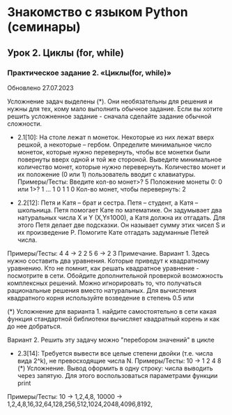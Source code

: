 # Знакомство с языком Python (семинары)
## Урок 2. Циклы (for, while)
### Практическое задание 2. «Циклы(for, while)»
Обновлено 27.07.2023

Усложнение задач выделены (*). Они необязательны для решения и нужны для тех, кому мало выполнить обычное задание.
Если вы хотите решить усложненное задание - сначала сделайте задание обычной сложности.

* 2.1[10]: На столе лежат n монеток. Некоторые из них лежат вверх решкой, а некоторые – гербом. Определите минимальное число монеток, которые нужно перевернуть, чтобы все монетки были повернуты вверх одной и той же стороной. Выведите минимальное количество монет, которые нужно перевернуть. Количество монет и их положение (0 или 1) пользователь вводит с клавиатуры.
Примеры/Тесты:
Введите кол-во монет>? 5
Положение монеты 0: 0 или 1>? 1
...
1 0 1 1 0
Кол-во монет, чтобы перевернуть: 2

* 2.2[12]: Петя и Катя – брат и сестра. Петя – студент, а Катя – школьница. Петя помогает Кате по математике. Он задумывает два натуральных числа X и Y (X,Y≤1000), а Катя должна их отгадать.
Для этого Петя делает две подсказки. Он называет сумму этих чисел S и их произведение P. Помогите Кате отгадать задуманные Петей числа.

Примеры/Тесты:
4 4 -> 2 2
5 6 -> 2 3
Примечание.
Вариант 1. Здесь нужно составить два уравнения. Которые приведут к квадратному уравнению.
Кто не помнит, как решать квадратное уравнение - посмотрите в сети. Обойдите дополнительной проверкой возможность комплексных решений. Можно игнорировать то, что получаться рациональные решения вместо натуральных.
Для вычисления квадратного корня используйте возведение в степень 0.5 или

(*) Усложнение для варианта 1. найдите самостоятельно в сети какая функция стандартной библиотеки вычисляет квадратный корень и как до нее добраться.

Вариант 2. Решить эту задачу можно "перебором значений" в цикле

* 2.3[14]: Требуется вывести все целые степени двойки (т.е. числа вида 2^k), не превосходящие числа N.
Примеры/Тесты:
10 ->
1
2
4
8
(*) Усложнение. Вывод оформить в одну строку: числа выводить через запятую. Для этого воспользоваться параметрами функции print

Примеры/Тесты:
10     -> 1,2,4,8,
10000  -> 1,2,4,8,16,32,64,128,256,512,1024,2048,4096,8192,